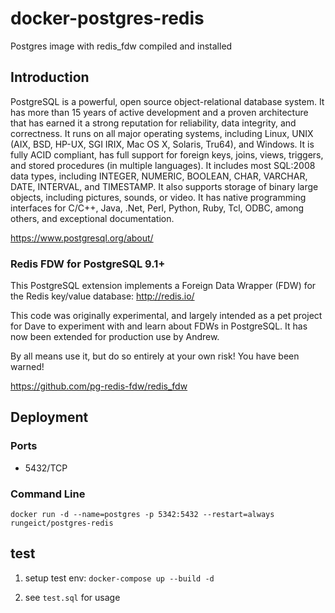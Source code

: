 # docker-postgres-redis
Postgres image with redis_fdw compiled and installed

## Introduction
PostgreSQL is a powerful, open source object-relational database system. It has more than 15 years of active development and a proven architecture that has earned it a strong reputation for reliability, data integrity, and correctness. It runs on all major operating systems, including Linux, UNIX (AIX, BSD, HP-UX, SGI IRIX, Mac OS X, Solaris, Tru64), and Windows. It is fully ACID compliant, has full support for foreign keys, joins, views, triggers, and stored procedures (in multiple languages). It includes most SQL:2008 data types, including INTEGER, NUMERIC, BOOLEAN, CHAR, VARCHAR, DATE, INTERVAL, and TIMESTAMP. It also supports storage of binary large objects, including pictures, sounds, or video. It has native programming interfaces for C/C++, Java, .Net, Perl, Python, Ruby, Tcl, ODBC, among others, and exceptional documentation.

https://www.postgresql.org/about/

### Redis FDW for PostgreSQL 9.1+

This PostgreSQL extension implements a Foreign Data Wrapper (FDW) for the Redis key/value database: http://redis.io/

This code was originally experimental, and largely intended as a pet project for Dave to experiment with and learn about FDWs in PostgreSQL. It has now been extended for production use by Andrew.

By all means use it, but do so entirely at your own risk! You have been warned!

https://github.com/pg-redis-fdw/redis_fdw

## Deployment


### Ports
 - 5432/TCP


### Command Line
 ``` 
 docker run -d --name=postgres -p 5342:5432 --restart=always rungeict/postgres-redis
 ```

## test

1. setup test env: `docker-compose up --build -d`

2. see `test.sql` for usage
